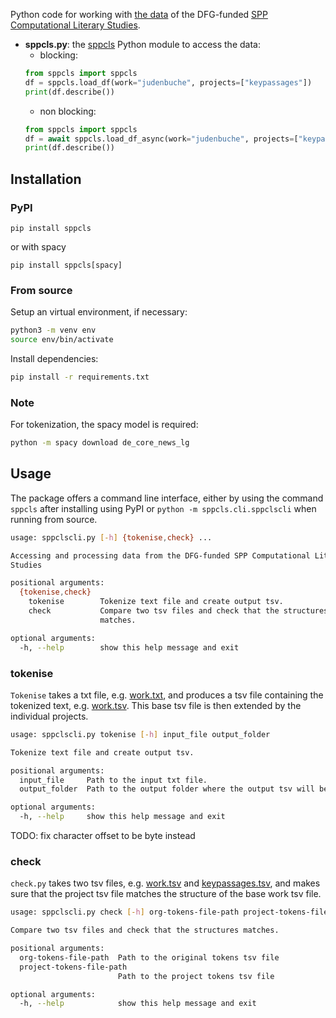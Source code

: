 Python code for working with [the data](https://scm.cms.hu-berlin.de/schluesselstellen/spp-cls-dataexchange/data)
of the DFG-funded [SPP Computational Literary Studies](https://dfg-spp-cls.github.io/).

- **sppcls.py**: the [sppcls](https://pypi.org/project/sppcls/) Python
  module to access the data:
  - blocking:
  ```python
  from sppcls import sppcls
  df = sppcls.load_df(work="judenbuche", projects=["keypassages"])
  print(df.describe())
  ```
  - non blocking:
  ```python
  from sppcls import sppcls
  df = await sppcls.load_df_async(work="judenbuche", projects=["keypassages"])
  print(df.describe())
  ```

## Installation

### PyPI

`pip install sppcls`

or with spacy

`pip install sppcls[spacy]`

### From source

Setup an virtual environment, if necessary:

```sh
python3 -m venv env
source env/bin/activate
```

Install dependencies:

```sh
pip install -r requirements.txt
```

### Note
For tokenization, the spacy model is required:

```sh
python -m spacy download de_core_news_lg
```

## Usage

The package offers a command line interface, either by using the command `sppcls` after installing using PyPI
or `python -m sppcls.cli.sppclscli` when running from source.

```sh
usage: sppclscli.py [-h] {tokenise,check} ...

Accessing and processing data from the DFG-funded SPP Computational Literary
Studies

positional arguments:
  {tokenise,check}
    tokenise        Tokenize text file and create output tsv.
    check           Compare two tsv files and check that the structures
                    matches.

optional arguments:
  -h, --help        show this help message and exit
```

### tokenise

`Tokenise` takes a txt file, e.g. [work.txt](https://scm.cms.hu-berlin.de/schluesselstellen/spp-cls-dataexchange/data/-/blob/main/judenbuche/work.txt),
and produces a tsv file containing the tokenized text, e.g. [work.tsv](https://scm.cms.hu-berlin.de/schluesselstellen/spp-cls-dataexchange/data/-/blob/main/judenbuche/work.tsv).
This base tsv file is then extended by the individual projects.

```sh
usage: sppclscli.py tokenise [-h] input_file output_folder

Tokenize text file and create output tsv.

positional arguments:
  input_file     Path to the input txt file.
  output_folder  Path to the output folder where the output tsv will be saved.

optional arguments:
  -h, --help     show this help message and exit
```

TODO: fix character offset to be byte instead

### check

`check.py` takes two tsv files, e.g. [work.tsv](https://scm.cms.hu-berlin.de/schluesselstellen/spp-cls-dataexchange/data/-/blob/main/judenbuche/work.tsv)
and [keypassages.tsv](https://scm.cms.hu-berlin.de/schluesselstellen/spp-cls-dataexchange/data/-/blob/main/judenbuche/keypassages.tsv),
and makes sure that the project tsv file matches the structure of the base work tsv file.

```sh
usage: sppclscli.py check [-h] org-tokens-file-path project-tokens-file-path

Compare two tsv files and check that the structures matches.

positional arguments:
  org-tokens-file-path  Path to the original tokens tsv file
  project-tokens-file-path
                        Path to the project tokens tsv file

optional arguments:
  -h, --help            show this help message and exit
```
